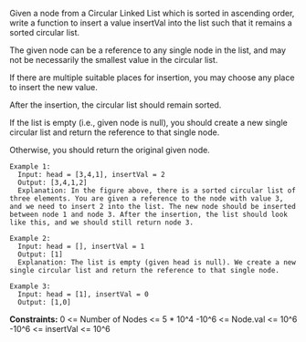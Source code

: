 Given a node from a Circular Linked List which is sorted in ascending order, write a function to insert a value insertVal into the list such that it remains a sorted circular list. 

The given node can be a reference to any single node in the list, and may not be necessarily the smallest value in the circular list.

If there are multiple suitable places for insertion, you may choose any place to insert the new value. 

After the insertion, the circular list should remain sorted.

If the list is empty (i.e., given node is null), you should create a new single circular list and return the reference to that single node. 

Otherwise, you should return the original given node.

 
```
Example 1: 
  Input: head = [3,4,1], insertVal = 2
  Output: [3,4,1,2]
  Explanation: In the figure above, there is a sorted circular list of three elements. You are given a reference to the node with value 3, and we need to insert 2 into the list. The new node should be inserted between node 1 and node 3. After the insertion, the list should look like this, and we should still return node 3.

Example 2:
  Input: head = [], insertVal = 1
  Output: [1]
  Explanation: The list is empty (given head is null). We create a new single circular list and return the reference to that single node.

Example 3:
  Input: head = [1], insertVal = 0
  Output: [1,0]
``` 

**Constraints:**
  0 <= Number of Nodes <= 5 * 10^4
  -10^6 <= Node.val <= 10^6
  -10^6 <= insertVal <= 10^6